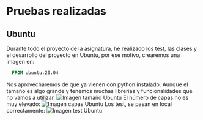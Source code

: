 # Pruebas realizadas
## Ubuntu
Durante todo el proyecto de la asignatura, he realizado los test, las clases y el desarrollo del proyecto en Ubuntu, por ese motivo, crearemos una imagen en:
```Dockerfile
  FROM ubuntu:20.04
```
Nos aprovecharemos de que ya vienen con python instalado. Aunque el tamaño es algo grande y tenemos muchas librerías y funcionalidades que no vamos a utilizar.
![Imagen tamaño Ubuntu](/imagenes/capUbuTam.png)
El número de capas no es muy elevado:
![Imagen capas Ubuntu](/imagenes/capCapUbu.png)
Los test, se pasan en local correctamente:
![Imagen test Ubuntu](/imagenes/capUbuTest.png)


